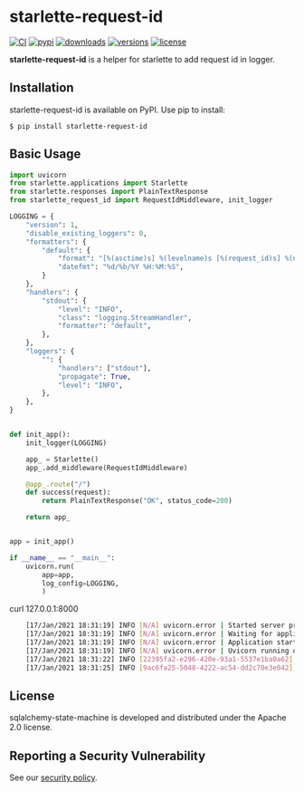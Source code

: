 # starlette-request-id

[![CI](https://github.com/bigbag/starlette-request-id/workflows/CI/badge.svg)](https://github.com/bigbag/starlette-request-id/actions?query=workflow%3ACI)
[![pypi](https://img.shields.io/pypi/v/starlette-request-id.svg)](https://pypi.python.org/pypi/starlette-request-id)
[![downloads](https://img.shields.io/pypi/dm/starlette-request-id.svg)](https://pypistats.org/packages/starlette-request-id)
[![versions](https://img.shields.io/pypi/pyversions/starlette-request-id.svg)](https://github.com/bigbag/starlette-request-id)
[![license](https://img.shields.io/github/license/bigbag/starlette-request-id.svg)](https://github.com/bigbag/starlette-request-id/blob/master/LICENSE)


**starlette-request-id** is a helper for starlette to add request id in logger.

## Installation

starlette-request-id is available on PyPI.
Use pip to install:

    $ pip install starlette-request-id

## Basic Usage

```py
import uvicorn
from starlette.applications import Starlette
from starlette.responses import PlainTextResponse
from starlette_request_id import RequestIdMiddleware, init_logger

LOGGING = {
    "version": 1,
    "disable_existing_loggers": 0,
    "formatters": {
        "default": {
            "format": "[%(asctime)s] %(levelname)s [%(request_id)s] %(name)s | %(message)s",
            "datefmt": "%d/%b/%Y %H:%M:%S",
        }
    },
    "handlers": {
        "stdout": {
            "level": "INFO",
            "class": "logging.StreamHandler",
            "formatter": "default",
        },
    },
    "loggers": {
        "": {
            "handlers": ["stdout"],
            "propagate": True,
            "level": "INFO",
        },
    },
}


def init_app():
    init_logger(LOGGING)

    app_ = Starlette()
    app_.add_middleware(RequestIdMiddleware)

    @app_.route("/")
    def success(request):
        return PlainTextResponse("OK", status_code=200)

    return app_


app = init_app()

if __name__ == "__main__":
    uvicorn.run(
        app=app,
        log_config=LOGGING,
        )
```

curl 127.0.0.1:8000

```bash
    [17/Jan/2021 18:31:19] INFO [N/A] uvicorn.error | Started server process [576540]
    [17/Jan/2021 18:31:19] INFO [N/A] uvicorn.error | Waiting for application startup.
    [17/Jan/2021 18:31:19] INFO [N/A] uvicorn.error | Application startup complete.
    [17/Jan/2021 18:31:19] INFO [N/A] uvicorn.error | Uvicorn running on http://127.0.0.1:8000 (Press CTRL+C to quit)
    [17/Jan/2021 18:31:22] INFO [22395fa2-e296-420e-93a1-5537e1ba0a62] uvicorn.access | 127.0.0.1:50372 - "GET / HTTP/1.1" 200
    [17/Jan/2021 18:31:25] INFO [9ac6fa25-5048-4222-ac54-dd2c70e3e042] uvicorn.access | 127.0.0.1:50374 - "GET / HTTP/1.1" 200
```
## License

sqlalchemy-state-machine is developed and distributed under the Apache 2.0 license.

## Reporting a Security Vulnerability

See our [security policy](https://github.com/bigbag/starlette-request-id/security/policy).
